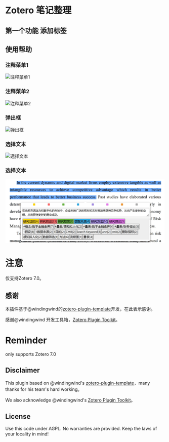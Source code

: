 # Zotero 笔记整理

## 第一个功能 添加标签

## 使用帮助

### 注释菜单1

![注释菜单1](https://github.com/zzlb0224/zotero-annotation-manage/assets/8912444/70c5b9bf-328e-40e6-91ae-abfdd044a7cc)

### 注释菜单2

![注释菜单2](https://github.com/zzlb0224/zotero-annotation-manage/assets/8912444/02e94548-06e5-41d4-bf48-57592cf7413c)

### 弹出框

![弹出框](https://github.com/zzlb0224/zotero-annotation-manage/assets/8912444/e8b0e85f-4ead-45f0-a70e-fa03c5e95f39)

### 选择文本

![选择文本](https://github.com/zzlb0224/zotero-annotation-manage/assets/8912444/a4872043-18e1-46de-98cc-7ce33f67f10f)

### 选择文本

![选择文本](./doc/选择文本.png)

# 注意

仅支持Zotero 7.0。

## 感谢

本插件基于@windingwind的[zotero-plugin-template](https://github.com/windingwind/zotero-plugin-template)开发，在此表示感谢。

感谢@windingwind 开发工具箱，[Zotero Plugin Toolkit](https://github.com/windingwind/zotero-plugin-toolkit)。

# Reminder

only supports Zotero 7.0

## Disclaimer

This plugin based on @windingwind's [zotero-plugin-template](https://github.com/windingwind/zotero-plugin-template)，many thanks for his team's hard working。

We also acknowledge @windingwind's [Zotero Plugin Toolkit](https://github.com/windingwind/zotero-plugin-toolkit)。

## License

Use this code under AGPL. No warranties are provided. Keep the laws of your locality in mind!
